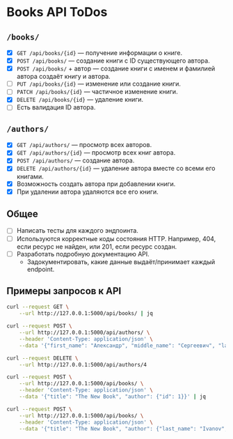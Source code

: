 # Books API ToDos

## `/books/`

- [X] `GET /api/books/{id}` — получение информации о книге.
- [X] `POST /api/books/` — создание книги с ID существующего автора.
- [X] `POST /api/books/` + автор — создание книги с именем и фамилией автора создаёт книгу и автора.
- [ ] `PUT /api/books/{id}` — изменение или создание книги.
- [ ] `PATCH /api/books/{id}` — частичное изменение книги.
- [X] `DELETE /api/books/{id}` — удаление книги.
- [ ] Есть валидация ID автора.

## `/authors/`

- [X] `GET /api/authors/` — просмотр всех авторов.
- [X] `GET /api/authors/{id}` — просмотр всех книг автора.
- [X] `POST /api/authors/` — создание автора.
- [X] `DELETE /api/authors/{id}` — удаление автора вместе со всеми его книгами.
- [X] Возможность создать автора при добавлении книги.
- [X] При удалении автора удаляются все его книги.

## Общее

- [ ] Написать тесты для каждого эндпоинта.
- [ ] Используются корректные коды состояния HTTP. Например, 404, если ресурс не найден, или 201, если ресурс создан.
- [ ] Разработать подробную документацию API.
  - Задокументировать, какие данные выдаёт/принимает каждый endpoint.

## Примеры запросов к API

```bash
curl --request GET \
    --url http://127.0.0.1:5000/api/books/ | jq

curl --request POST \
    --url http://127.0.0.1:5000/api/authors/ \
    --header 'Content-Type: application/json' \
    --data '{"first_name": "Александр", "middle_name": "Сергеевич", "last_name": "Пушкин"}' | jq

curl --request DELETE \
    --url http://127.0.0.1:5000/api/authors/4 

curl --request POST \
    --url http://127.0.0.1:5000/api/books/ \
    --header 'Content-Type: application/json' \
    --data '{"title": "The New Book", "author": {"id": 1}}' | jq

curl --request POST \
    --url http://127.0.0.1:5000/api/books/ \
    --header 'Content-Type: application/json' \
    --data '{"title": "The New Book", "author": {"last_name": "Ivanov", "first_name": "Ivan"}}' | jq
```